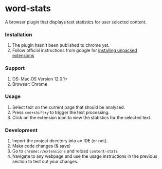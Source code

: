 # word-stats
A browser plugin that displays text statistics for user selected content.

### Installation
1. The plugin hasn't been published to chrome yet. 
2. Follow official instructions from google for [installing unpacked extensions](https://developer.chrome.com/docs/extensions/mv3/getstarted/#unpacked)

### Support
1. OS: Mac OS Version 12.0.1+
2. Browser: Chrome 

### Usage 
1. Select text on the current page that should be analysed.
2. Press `cmd+shift+y` to trigger the text processing.
3. Click on the extension icon to view the statistics for the selected text.

### Development
1. Import the project directory into an IDE (or not).
2. Make code changes (& save)
3. Go to `chrome://extensions` and reload `content-stats`
4. Navigate to any webpage and use the usage instructions in the previous section to test out your changes.